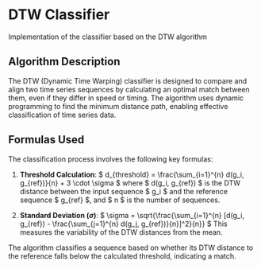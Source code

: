 # DTW Classifier
Implementation of the classifier based on the DTW algorithm

## Algorithm Description
The DTW (Dynamic Time Warping) classifier is designed to compare and align two time series sequences by calculating an optimal match between them, even if they differ in speed or timing. The algorithm uses dynamic programming to find the minimum distance path, enabling effective classification of time series data.

## Formulas Used
The classification process involves the following key formulas:

1. **Threshold Calculation**:
   $ d_{threshold} = \frac{\sum_{i=1}^{n} d(g_i, g_{ref})}{n} + 3 \cdot \sigma $
   where $ d(g_i, g_{ref}) $ is the DTW distance between the input sequence $ g_i $ and the reference sequence $ g_{ref} $, and $ n $ is the number of sequences.

2. **Standard Deviation ($\sigma$)**:
   $ \sigma = \sqrt{\frac{\sum_{i=1}^{n} [d(g_i, g_{ref}) - \frac{\sum_{j=1}^{n} d(g_j, g_{ref})}{n}]^2}{n}} $
   This measures the variability of the DTW distances from the mean.

The algorithm classifies a sequence based on whether its DTW distance to the reference falls below the calculated threshold, indicating a match.
